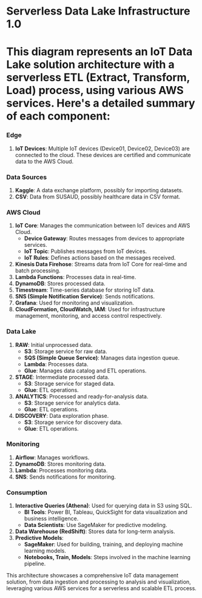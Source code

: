 # Serverless Data Lake Infrastructure 1.0
# This diagram represents an IoT Data Lake solution architecture with a serverless ETL (Extract, Transform, Load) process, using various AWS services. Here's a detailed summary of each component:

### Edge
1. **IoT Devices**: Multiple IoT devices (Device01, Device02, Device03) are connected to the cloud. These devices are certified and communicate data to the AWS Cloud.

### Data Sources
1. **Kaggle**: A data exchange platform, possibly for importing datasets.
2. **CSV**: Data from SUSAUD, possibly healthcare data in CSV format.

### AWS Cloud
1. **IoT Core**: Manages the communication between IoT devices and AWS Cloud.
    - **Device Gateway**: Routes messages from devices to appropriate services.
    - **IoT Topic**: Publishes messages from IoT devices.
    - **IoT Rules**: Defines actions based on the messages received.
2. **Kinesis Data Firehose**: Streams data from IoT Core for real-time and batch processing.
3. **Lambda Functions**: Processes data in real-time.
4. **DynamoDB**: Stores processed data.
5. **Timestream**: Time-series database for storing IoT data.
6. **SNS (Simple Notification Service)**: Sends notifications.
7. **Grafana**: Used for monitoring and visualization.
8. **CloudFormation, CloudWatch, IAM**: Used for infrastructure management, monitoring, and access control respectively.

### Data Lake
1. **RAW**: Initial unprocessed data.
    - **S3**: Storage service for raw data.
    - **SQS (Simple Queue Service)**: Manages data ingestion queue.
    - **Lambda**: Processes data.
    - **Glue**: Manages data catalog and ETL operations.
2. **STAGE**: Intermediate processed data.
    - **S3**: Storage service for staged data.
    - **Glue**: ETL operations.
3. **ANALYTICS**: Processed and ready-for-analysis data.
    - **S3**: Storage service for analytics data.
    - **Glue**: ETL operations.
4. **DISCOVERY**: Data exploration phase.
    - **S3**: Storage service for discovery data.
    - **Glue**: ETL operations.

### Monitoring
1. **Airflow**: Manages workflows.
2. **DynamoDB**: Stores monitoring data.
3. **Lambda**: Processes monitoring data.
4. **SNS**: Sends notifications for monitoring.

### Consumption
1. **Interactive Queries (Athena)**: Used for querying data in S3 using SQL.
    - **BI Tools**: Power BI, Tableau, QuickSight for data visualization and business intelligence.
    - **Data Scientists**: Use SageMaker for predictive modeling.
2. **Data Warehouse (RedShift)**: Stores data for long-term analysis.
3. **Predictive Models**:
    - **SageMaker**: Used for building, training, and deploying machine learning models.
    - **Notebooks, Train, Models**: Steps involved in the machine learning pipeline.

This architecture showcases a comprehensive IoT data management solution, from data ingestion and processing to analysis and visualization, leveraging various AWS services for a serverless and scalable ETL process.